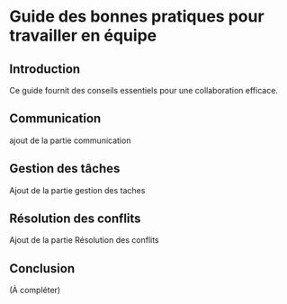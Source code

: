 # Guide des bonnes pratiques pour travailler en équipe

 ## Introduction
Ce guide fournit des conseils essentiels pour une collaboration efficace.

## Communication
ajout de la partie communication

 ## Gestion des tâches
Ajout de la partie gestion des taches

## Résolution des conflits
Ajout de la partie  Résolution des conflits

 ## Conclusion
(À compléter)

